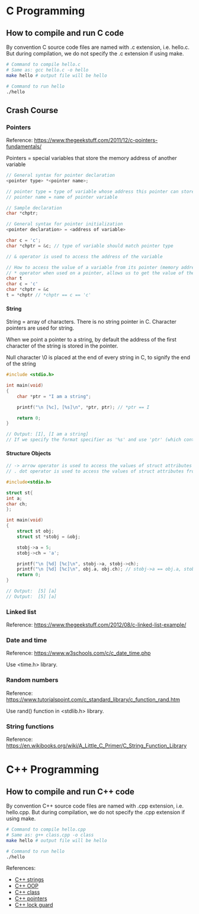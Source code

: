 # C Programming

## How to compile and run C code

By convention C source code files are named with .c extension, i.e. hello.c. But during compilation, we do not specify the .c extension if using make.

```bash
# Command to compile hello.c
# Same as: gcc hello.c -o hello
make hello # output file will be hello

# Command to run hello
./hello
```

## Crash Course

### Pointers

Reference: https://www.thegeekstuff.com/2011/12/c-pointers-fundamentals/

Pointers = special variables that store the memory address of another variable

```c
// General syntax for pointer declaration
<pointer type> *<pointer name>;

// pointer type = type of variable whose address this pointer can store
// pointer name = name of pointer variable

// Sample declaration
char *chptr;
```

```c
// General syntax for pointer initialization
<pointer declaration> = <address of variable>

char c = 'c';
char *chptr = &c; // type of variable should match pointer type

// & operator is used to access the address of the variable 
```

```c
// How to access the value of a variable from its pointer (memory address)
// * operator when used on a pointer, allows us to get the value of the variable whose address is stored on the pointer
char t
char c = 'c'
char *chptr = &c
t = *chptr // *chptr == c == 'c'
```

#### String

String = array of characters. There is no string pointer in C. Character pointers are used for string.

When we point a pointer to a string, by default the address of the first character of the string is stored in the pointer.

Null character \0 is placed at the end of every string in C, to signify the end of the string

```c
#include <stdio.h> 

int main(void) 
{ 
    char *ptr = "I am a string"; 

    printf("\n [%c], [%s]\n", *ptr, ptr); // *ptr == I

    return 0; 
}

// Output: [I], [I am a string]
// If we specify the format specifier as '%s' and use 'ptr' (which contains the starting address of the string), then the complete string is printed using printf.
```

#### Structure Objects

```c
// -> arrow operator is used to access the values of struct attributes from the struct pointer (memory address)
// . dot operator is used to access the values of struct attributes from itself

#include<stdio.h> 

struct st{ 
int a; 
char ch; 
}; 

int main(void) 
{ 
    struct st obj; 
    struct st *stobj = &obj; 

    stobj->a = 5; 
    stobj->ch = 'a'; 

    printf("\n [%d] [%c]\n", stobj->a, stobj->ch); 
    printf("\n [%d] [%c]\n", obj.a, obj.ch); // stobj->a == obj.a, stobj->ch == obj.ch
    return 0; 
}

// Output:  [5] [a]
// Output:  [5] [a]
```

### Linked list

Reference: https://www.thegeekstuff.com/2012/08/c-linked-list-example/

### Date and time

Reference: https://www.w3schools.com/c/c_date_time.php

Use <time.h> library.

### Random numbers

Reference: https://www.tutorialspoint.com/c_standard_library/c_function_rand.htm

Use rand() function in <stdlib.h> library.

### String functions

Reference: https://en.wikibooks.org/wiki/A_Little_C_Primer/C_String_Function_Library

# C++ Programming

## How to compile and run C++ code

By convention C++ source code files are named with .cpp extension, i.e. hello.cpp. But during compilation, we do not specify the .cpp extension if using make.

```bash
# Command to compile hello.cpp
# Same as: g++ class.cpp -o class
make hello # output file will be hello

# Command to run hello
./hello
```

References:
- [C++ strings](https://en.wikibooks.org/wiki/C%2B%2B_Programming/Code/IO/Streams/string)
- [C++ OOP](https://www.w3schools.com/cpp/cpp_oop.asp)
- [C++ class](https://en.wikibooks.org/wiki/C%2B%2B_Programming/Classes)
- [C++ pointers](https://www.tutorialspoint.com/pointers-smart-pointers-and-shared-pointers-in-cplusplus)
- [C++ lock guard](https://en.cppreference.com/w/cpp/thread/lock_guard.html)